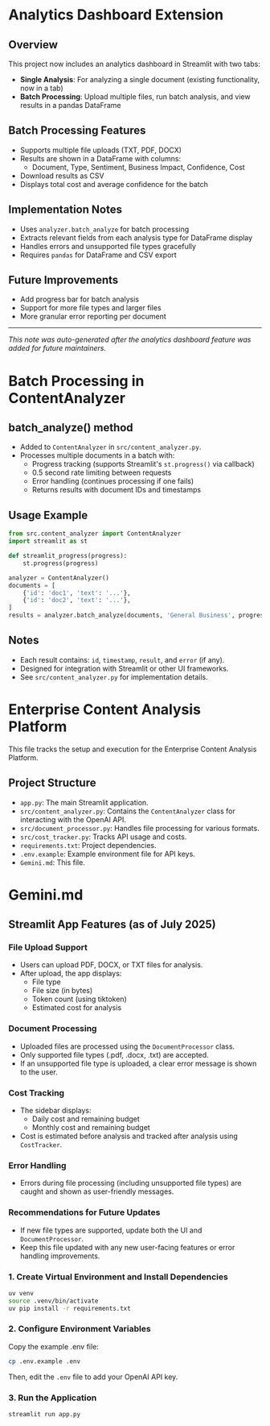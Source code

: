 # Analytics Dashboard Extension

## Overview
This project now includes an analytics dashboard in Streamlit with two tabs:
- **Single Analysis**: For analyzing a single document (existing functionality, now in a tab)
- **Batch Processing**: Upload multiple files, run batch analysis, and view results in a pandas DataFrame

## Batch Processing Features
- Supports multiple file uploads (TXT, PDF, DOCX)
- Results are shown in a DataFrame with columns:
  - Document, Type, Sentiment, Business Impact, Confidence, Cost
- Download results as CSV
- Displays total cost and average confidence for the batch

## Implementation Notes
- Uses `analyzer.batch_analyze` for batch processing
- Extracts relevant fields from each analysis type for DataFrame display
- Handles errors and unsupported file types gracefully
- Requires `pandas` for DataFrame and CSV export

## Future Improvements
- Add progress bar for batch analysis
- Support for more file types and larger files
- More granular error reporting per document

---
*This note was auto-generated after the analytics dashboard feature was added for future maintainers.*
# Batch Processing in ContentAnalyzer

## batch_analyze() method
- Added to `ContentAnalyzer` in `src/content_analyzer.py`.
- Processes multiple documents in a batch with:
  - Progress tracking (supports Streamlit's `st.progress()` via callback)
  - 0.5 second rate limiting between requests
  - Error handling (continues processing if one fails)
  - Returns results with document IDs and timestamps

## Usage Example

```python
from src.content_analyzer import ContentAnalyzer
import streamlit as st

def streamlit_progress(progress):
    st.progress(progress)

analyzer = ContentAnalyzer()
documents = [
    {'id': 'doc1', 'text': '...'},
    {'id': 'doc2', 'text': '...'},
]
results = analyzer.batch_analyze(documents, 'General Business', progress_callback=streamlit_progress)
```

## Notes
- Each result contains: `id`, `timestamp`, `result`, and `error` (if any).
- Designed for integration with Streamlit or other UI frameworks.
- See `src/content_analyzer.py` for implementation details.
# Enterprise Content Analysis Platform

This file tracks the setup and execution for the Enterprise Content Analysis Platform.

## Project Structure

- `app.py`: The main Streamlit application.
- `src/content_analyzer.py`: Contains the `ContentAnalyzer` class for interacting with the OpenAI API.
- `src/document_processor.py`: Handles file processing for various formats.
- `src/cost_tracker.py`: Tracks API usage and costs.
- `requirements.txt`: Project dependencies.
- `.env.example`: Example environment file for API keys.
- `Gemini.md`: This file.

# Gemini.md

## Streamlit App Features (as of July 2025)

### File Upload Support
- Users can upload PDF, DOCX, or TXT files for analysis.
- After upload, the app displays:
  - File type
  - File size (in bytes)
  - Token count (using tiktoken)
  - Estimated cost for analysis

### Document Processing
- Uploaded files are processed using the `DocumentProcessor` class.
- Only supported file types (.pdf, .docx, .txt) are accepted.
- If an unsupported file type is uploaded, a clear error message is shown to the user.

### Cost Tracking
- The sidebar displays:
  - Daily cost and remaining budget
  - Monthly cost and remaining budget
- Cost is estimated before analysis and tracked after analysis using `CostTracker`.

### Error Handling
- Errors during file processing (including unsupported file types) are caught and shown as user-friendly messages.

### Recommendations for Future Updates
- If new file types are supported, update both the UI and `DocumentProcessor`.
- Keep this file updated with any new user-facing features or error handling improvements.
### 1. Create Virtual Environment and Install Dependencies

```bash
uv venv
source .venv/bin/activate
uv pip install -r requirements.txt
```

### 2. Configure Environment Variables

Copy the example .env file:

```bash
cp .env.example .env
```

Then, edit the `.env` file to add your OpenAI API key.

### 3. Run the Application

```bash
streamlit run app.py
```
